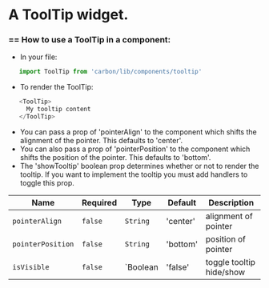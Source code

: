 # A ToolTip widget.

### == How to use a ToolTip in a component:

* In your file:
```javascript
   import ToolTip from 'carbon/lib/components/tooltip'
```

* To render the ToolTip:
```javascript
   <ToolTip>
     My tooltip content
   </ToolTip>
```

* You can pass a prop of 'pointerAlign' to the component which shifts the alignment of the pointer. This defaults to 'center'.
* You can also pass a prop of 'pointerPosition' to the component which shifts the position of the pointer. This defaults to 'bottom'.
* The 'showTooltip' boolean prop determines whether or not to render the tooltip. If you want to implement the tooltip you must add handlers to toggle this prop.

| Name              | Required       | Type           | Default       | Description           |
| ----------------- |  ------------- |  ------------- | ------------- | --------------------- |
| `pointerAlign`    | `false`        | `String`       |  'center'     | alignment of pointer  |
| `pointerPosition` | `false`        | `String`       |  'bottom'     | position of pointer   |
| `isVisible`     | `false`        | `Boolean       |  'false'      | toggle tooltip hide/show  |
